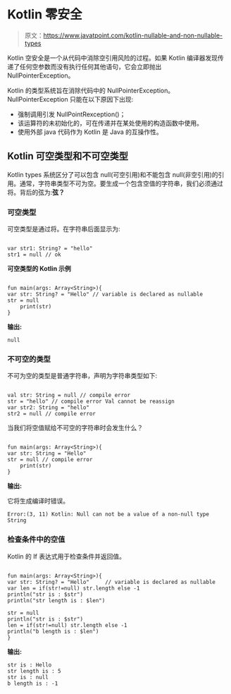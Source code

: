 # Kotlin 零安全

> 原文：<https://www.javatpoint.com/kotlin-nullable-and-non-nullable-types>

Kotlin 空安全是一个从代码中消除空引用风险的过程。如果 Kotlin 编译器发现传递了任何空参数而没有执行任何其他语句，它会立即抛出 NullPointerException。

Kotlin 的类型系统旨在消除代码中的 NullPointerException。NullPointerException 只能在以下原因下出现:

*   强制调用引发 NullPointRexception()；
*   该运算符的未初始化的，可在传递并在某处使用的构造函数中使用。
*   使用外部 java 代码作为 Kotlin 是 Java 的互操作性。

## Kotlin 可空类型和不可空类型

Kotlin types 系统区分了可以包含 null(可空引用)和不能包含 null(非空引用)的引用。通常，字符串类型不可为空。要生成一个包含空值的字符串，我们必须通过将。背后的弦为:**弦？**

### 可空类型

可空类型是通过将。在字符串后面显示为:

```

var str1: String? = "hello"
str1 = null // ok

```

**可空类型的 Kotlin 示例**

```

fun main(args: Array<String>){
var str: String? = "Hello" // variable is declared as nullable
str = null
    print(str)
}

```

**输出:**

```
null

```

### 不可空的类型

不可为空的类型是普通字符串，声明为字符串类型如下:

```

val str: String = null // compile error
str = "hello" // compile error Val cannot be reassign
var str2: String = "hello"
str2 = null // compile error

```

当我们将空值赋给不可空的字符串时会发生什么？

```

fun main(args: Array<String>){
var str: String = "Hello"
str = null // compile error
    print(str)
}

```

**输出:**

它将生成编译时错误。

```
Error:(3, 11) Kotlin: Null can not be a value of a non-null type String

```

### 检查条件中的空值

Kotlin 的 If 表达式用于检查条件并返回值。

```

fun main(args: Array<String>){
var str: String? = "Hello"     // variable is declared as nullable
var len = if(str!=null) str.length else -1
println("str is : $str")
println("str length is : $len")

str = null
println("str is : $str")
len = if(str!=null) str.length else -1
println("b length is : $len")
}

```

**输出:**

```
str is : Hello
str length is : 5
str is : null
b length is : -1

```
